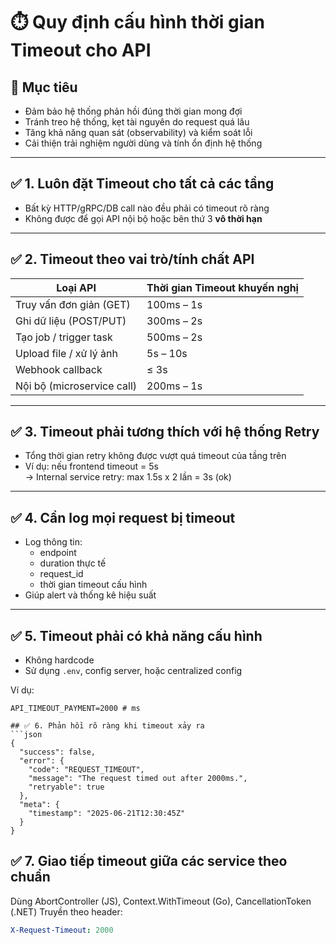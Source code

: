 # ⏱️ Quy định cấu hình thời gian Timeout cho API

## 🎯 Mục tiêu
- Đảm bảo hệ thống phản hồi đúng thời gian mong đợi
- Tránh treo hệ thống, kẹt tài nguyên do request quá lâu
- Tăng khả năng quan sát (observability) và kiểm soát lỗi
- Cải thiện trải nghiệm người dùng và tính ổn định hệ thống

---

## ✅ 1. Luôn đặt Timeout cho tất cả các tầng

- Bất kỳ HTTP/gRPC/DB call nào đều phải có timeout rõ ràng
- Không được để gọi API nội bộ hoặc bên thứ 3 **vô thời hạn**

---

## ✅ 2. Timeout theo vai trò/tính chất API

| Loại API                      | Thời gian Timeout khuyến nghị |
|-------------------------------|-------------------------------|
| Truy vấn đơn giản (GET)       | 100ms – 1s                    |
| Ghi dữ liệu (POST/PUT)        | 300ms – 2s                    |
| Tạo job / trigger task        | 500ms – 2s                    |
| Upload file / xử lý ảnh       | 5s – 10s                      |
| Webhook callback              | ≤ 3s                          |
| Nội bộ (microservice call)    | 200ms – 1s                    |

---

## ✅ 3. Timeout phải tương thích với hệ thống Retry

- Tổng thời gian retry không được vượt quá timeout của tầng trên
- Ví dụ: nếu frontend timeout = 5s  
  → Internal service retry: max 1.5s x 2 lần = 3s (ok)

---

## ✅ 4. Cần log mọi request bị timeout

- Log thông tin:
  - endpoint
  - duration thực tế
  - request_id
  - thời gian timeout cấu hình
- Giúp alert và thống kê hiệu suất

---

## ✅ 5. Timeout phải có khả năng cấu hình

- Không hardcode
- Sử dụng `.env`, config server, hoặc centralized config

Ví dụ:
```env
API_TIMEOUT_PAYMENT=2000 # ms

## ✅ 6. Phản hồi rõ ràng khi timeout xảy ra
```json
{
  "success": false,
  "error": {
    "code": "REQUEST_TIMEOUT",
    "message": "The request timed out after 2000ms.",
    "retryable": true
  },
  "meta": {
    "timestamp": "2025-06-21T12:30:45Z"
  }
}
```

## ✅ 7. Giao tiếp timeout giữa các service theo chuẩn
Dùng AbortController (JS), Context.WithTimeout (Go), CancellationToken (.NET)
Truyền theo header:
```yaml
X-Request-Timeout: 2000
```
